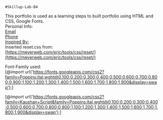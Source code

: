 
    #Skillup-Lab-B4


This portfolio is used as a learning steps to built portfolio using HTML and CSS, Google Fonts.<br>
Personal Info:<br>
[Email](Yamk6285@gmail.com)<br>
[Phone](0426733324) <br>
 [Inspired By:](https://bslthemes.com/html/hendrix/theme_colors/default/index-particles.html)<br>
 Inserted reset.css from:<br>[https://meyerweb.com/eric/tools/css/reset/](https://meyerweb.com/eric/tools/css/reset/)

 Font-Family used:<br>
[@import url('https://fonts.googleapis.com/css2?family=Poppins:ital,wght@0,100;0,200;0,300;0,400;0,500;0,600;0,700;0,800;0,900;1,100;1,200;1,300;1,400;1,500;1,600;1,700;1,800;1,900&display=swap');]

 [@import url('https://fonts.googleapis.com/css2?family=Kaushan+Script&family=Poppins:ital,wght@0,100;0,200;0,300;0,400;0,500;0,600;0,700;0,800;0,900;1,100;1,200;1,300;1,400;1,500;1,600;1,700;1,800;1,900&display=swap');]